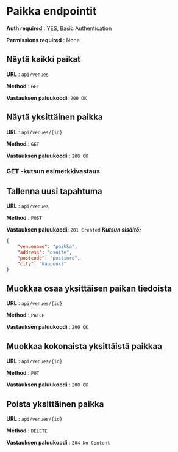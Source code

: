 # Paikka endpointit
**Auth required** : YES, Basic Authentication

**Permissions required** : None

## Näytä kaikki paikat

**URL** : `api/venues`

**Method** : `GET`

**Vastauksen paluukoodi**: `200 OK`

## Näytä yksittäinen paikka

**URL** : `api/venues/{id}`

**Method** : `GET`

**Vastauksen paluukoodi** : `200 OK`

### GET -kutsun esimerkkivastaus

## Tallenna uusi tapahtuma

**URL** : `api/venues`

**Method** : `POST`

**Vastauksen paluukoodi**: `201 Created`
***Kutsun sisältö:***
```json
{
    "venuename": "paikka",
    "address": "osoite",
    "postcode": "postinro",
    "city": "kaupunki"
}
```


## Muokkaa osaa yksittäisen paikan tiedoista
**URL** : `api/venues/{id}`

**Method** : `PATCH`

**Vastauksen paluukoodi** : `200 OK`

## Muokkaa kokonaista yksittäistä paikkaa
**URL** : `api/venues/{id}`

**Method** : `PUT`

**Vastauksen paluukoodi** : `200 OK`

## Poista yksittäinen paikka
**URL** : `api/venues/{id}`

**Method** : `DELETE`

**Vastauksen paluukoodi** : `204 No Content`
